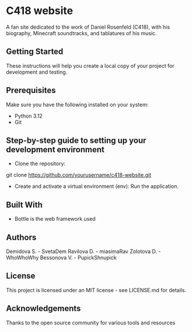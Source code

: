 # C418 website

A fan site dedicated to the work of Daniel Rosenfeld (C418), with his biography, Minecraft soundtracks, and tablatures of his music.

## Getting Started

These instructions will help you create a local copy of your project for development and testing.

## Prerequisites

Make sure you have the following installed on your system:

- Python 3.12
- Git

## Step-by-step guide to setting up your development environment

- Clone the repository:

git clone https://github.com/yourusername/c418-website.git

- Create and activate a virtual environment (env):
Run the application.

## Built With

- Bottle is the web framework used

## Authors

Demidova S. - SvetaDem
Ravilova D. - miasimaRav
Zolotova D. - WhoWhoWhy
Bessonova V. - PupickShnupick

## License

This project is licensed under an MIT license - see LICENSE.md for details.

## Acknowledgements

Thanks to the open source community for various tools and resources
